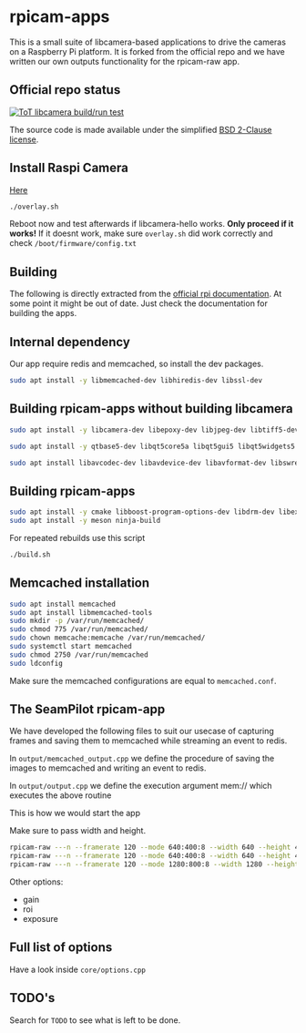 # rpicam-apps
This is a small suite of libcamera-based applications to drive the cameras on a Raspberry Pi platform. It is forked from the official repo and we have written our own outputs functionality for the rpicam-raw app.

Official repo status
------

[![ToT libcamera build/run test](https://github.com/raspberrypi/rpicam-apps/actions/workflows/rpicam-test.yml/badge.svg)](https://github.com/raspberrypi/rpicam-apps/actions/workflows/rpicam-test.yml)

The source code is made available under the simplified [BSD 2-Clause license](https://spdx.org/licenses/BSD-2-Clause.html).

Install Raspi Camera
-----

[Here](https://www.raspberrypi.com/documentation/accessories/camera.html#installing-a-raspberry-pi-camera)

```sh
./overlay.sh
```

Reboot now and test afterwards if libcamera-hello works. **Only proceed if it works!** If it doesnt work, make sure `overlay.sh` did work correctly and check `/boot/firmware/config.txt`

Building
------

The following is directly extracted from the [official rpi documentation](https://www.raspberrypi.com/documentation/computers/camera_software.html#building-rpicam-apps-without-building-libcamera). At some point it might be out of date. Just check the documentation for building the apps.

Internal dependency
------

Our app require redis and memcached, so install the dev packages.

```sh
sudo apt install -y libmemcached-dev libhiredis-dev libssl-dev
```

Building rpicam-apps without building libcamera
------

```sh
sudo apt install -y libcamera-dev libepoxy-dev libjpeg-dev libtiff5-dev libpng-dev

sudo apt install -y qtbase5-dev libqt5core5a libqt5gui5 libqt5widgets5

sudo apt install libavcodec-dev libavdevice-dev libavformat-dev libswresample-dev
```

Building rpicam-apps
------

```sh
sudo apt install -y cmake libboost-program-options-dev libdrm-dev libexif-dev
sudo apt install -y meson ninja-build
```

For repeated rebuilds use this script

```sh
./build.sh
```

Memcached installation
------

```sh
sudo apt install memcached
sudo apt install libmemcached-tools
sudo mkdir -p /var/run/memcached/
sudo chmod 775 /var/run/memcached/
sudo chown memcache:memcache /var/run/memcached/
sudo systemctl start memcached
sudo chmod 2750 /var/run/memcached
sudo ldconfig
```

Make sure the memcached configurations are equal to `memcached.conf`. 

The SeamPilot rpicam-app
------

We have developed the following files to suit our usecase of capturing frames and saving them to memcached while streaming an event to redis.

In `output/memcached_output.cpp` we define the procedure of saving the images to memcached and writing an event to redis.

In `output/output.cpp` we define the execution argument mem:// which executes the above routine

This is how we would start the app

Make sure to pass width and height.

```sh
rpicam-raw ---n --framerate 120 --mode 640:400:8 --width 640 --height 400 -o test%05d.raw 
rpicam-raw ---n --framerate 120 --mode 640:400:8 --width 640 --height 400 -o mem:// -t 0
rpicam-raw ---n --framerate 120 --mode 1280:800:8 --width 1280 --height 800 -o mem:// -t 0
```

Other options:

- gain
- roi
- exposure

Full list of options
------

Have a look inside `core/options.cpp`

TODO's
------

Search for `TODO` to see what is left to be done.
